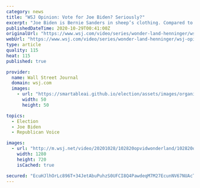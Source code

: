 ```yaml
---
category: news
title: "WSJ Opinion: Vote for Joe Biden? Seriously?"
excerpt: "Joe Biden is Bernie Sanders in sheep’s clothing. Compared to the Democrats’ grim vision of America, President Trump is the optimist. Images: AFP/Ge"
publishedDateTime: 2020-10-29T00:41:00Z
originalUrl: "https://www.wsj.com/video/series/wonder-land-henninger/wsj-opinion-vote-for-joe-biden-seriously/AEDF9C03-D181-4E55-AEBD-4FDB0ABC4987"
webUrl: "https://www.wsj.com/video/series/wonder-land-henninger/wsj-opinion-vote-for-joe-biden-seriously/AEDF9C03-D181-4E55-AEBD-4FDB0ABC4987"
type: article
quality: 115
heat: 115
published: true

provider:
  name: Wall Street Journal
  domain: wsj.com
  images:
    - url: "https://smartableai.github.io/election/assets/images/organizations/wsj.com-50x50.jpg"
      width: 50
      height: 50

topics:
  - Election
  - Joe Biden
  - Republican Voice

images:
  - url: "http://m.wsj.net/video/20201028/102820opvidwonderland/102820opvidwonderland_1280x720.jpg"
    width: 1280
    height: 720
    isCached: true

secured: "EcuHJlhOrLc896T+34JetAbuPuhzS0UFCI8Q4PawdeqM7M27EcunNV67NUAcTkhMZXdF+3pCYxAnBz0jfOIckqMieqslSpPNopcBtHsiivnPpjXztWY/x/GnIA4P7Z+b5/5NvBmPsyz4HFMlU7p47ojpQ1RM6xLo6fuD+3LfmlYP4WosTkrvIAUiO4DgnKHszQYX6DV0JVr2vZ+lMXLKYzUugfEDHD08az8T8nEZ4sVwrT7NMX2eklbBHtv5CWUx37aqlndzYNeafdBQnjHiD663R0W2w+WhvGTSbNvdkbrQuDM9Z8phJnqOjABHtqhhw+FLVit6lUMDfPRdJoi1dMYO93Ym1KLs3k7NumJwplU=;b8rK+dCZKwYPrZP2jXsdwg=="
---
```


